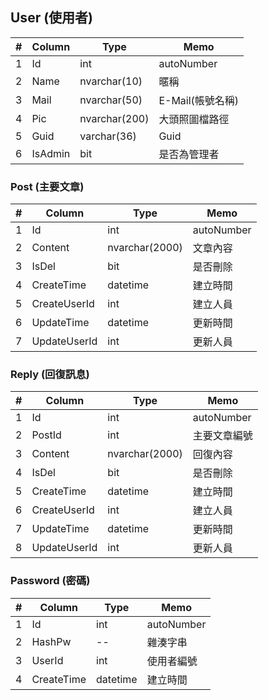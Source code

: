 ## User (使用者)

| #   | Column  | Type          | Memo             |
| --- | ------- | ------------- | ---------------- |
| 1   | Id      | int           | autoNumber       |
| 2   | Name    | nvarchar(10)  | 暱稱             |
| 3   | Mail    | nvarchar(50)  | E-Mail(帳號名稱) |
| 4   | Pic     | nvarchar(200) | 大頭照圖檔路徑   |
| 5   | Guid    | varchar(36)   | Guid             |
| 6   | IsAdmin | bit           | 是否為管理者     |

### Post (主要文章)

| #   | Column       | Type           | Memo       |
| --- | ------------ | -------------- | ---------- |
| 1   | Id           | int            | autoNumber |
| 2   | Content      | nvarchar(2000) | 文章內容   |
| 3   | IsDel        | bit            | 是否刪除   |
| 4   | CreateTime   | datetime       | 建立時間   |
| 5   | CreateUserId | int            | 建立人員   |
| 6   | UpdateTime   | datetime       | 更新時間   |
| 7   | UpdateUserId | int            | 更新人員   |

### Reply (回復訊息)

| #   | Column       | Type           | Memo         |
| --- | ------------ | -------------- | ------------ |
| 1   | Id           | int            | autoNumber   |
| 2   | PostId       | int            | 主要文章編號 |
| 3   | Content      | nvarchar(2000) | 回復內容     |
| 4   | IsDel        | bit            | 是否刪除     |
| 5   | CreateTime   | datetime       | 建立時間     |
| 6   | CreateUserId | int            | 建立人員     |
| 7   | UpdateTime   | datetime       | 更新時間     |
| 8   | UpdateUserId | int            | 更新人員     |

### Password (密碼)

| #   | Column     | Type     | Memo       |
| --- | ---------- | -------- | ---------- |
| 1   | Id         | int      | autoNumber |
| 2   | HashPw     | --       | 雜湊字串   |
| 3   | UserId     | int      | 使用者編號 |
| 4   | CreateTime | datetime | 建立時間   |

